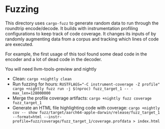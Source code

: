 # Fuzzing

This directory uses `cargo-fuzz` to generate random data to run through the roundtrip encode/decode. It builds with instrumentation profiling configurations to keep track of code coverage. It changes its inputs of by randomly augmenting data from a corpus and tracking which lines of code are executed.

For example, the first usage of this tool found some dead code in the encoder and a lot of dead code in the decoder.

You will need llvm-tools-preview and nightly

* Clean: `cargo +nightly clean`
* Run fuzzing for hours: `RUSTFLAGS="-C instrument-coverage -Z profile" cargo +nightly fuzz run -j $(nproc) fuzz_target_1 -- -max_len=128000000`
* Merge the profile coverage artifacts: `cargo +nightly fuzz coverage fuzz_target_1`
* Generate an HTML file highlighting code with coverage: `cargo +nightly cov -- show fuzz/target/aarch64-apple-darwin/release/fuzz_target_1 --format=html --instr-profile=fuzz/coverage/fuzz_target_1/coverage.profdata > index.html`